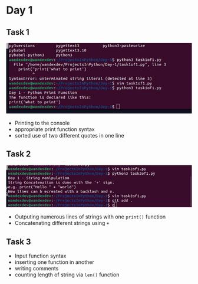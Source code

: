 # Day 1

## Task 1
<img src="task1of1.png"
     alt="Ouput" />
 * Printing to the console
 * appropriate print function syntax
 * sorted use of two different quotes in one line

## Task 2
<img src="task2of1.png"
     alt="Ouput" />
 * Outputing numerous lines of strings with one `print()` function
 * Concatenating different strings using `+` 

## Task 3
 * Input function syntax
 * inserting one function in another
 * writing comments
 * counting length of string via `len()` function
